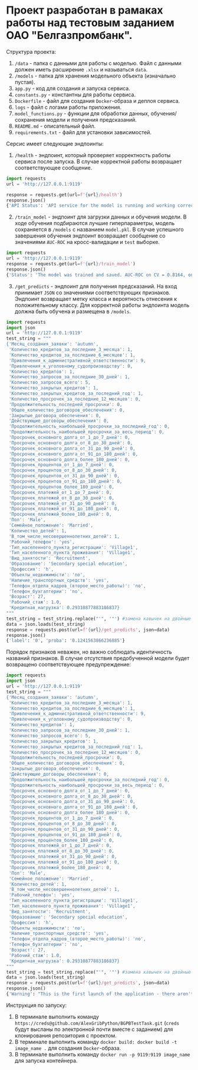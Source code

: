# Проект разработан в рамаках работы над тестовым заданием ОАО "Белгазпромбанк".

Структура проекта:
1. `/data` - папка с данными для работы с моделью. Файл с данными должен иметь расширение `.xlsx` и называться `data`.
2. `/models` - папка для хранения модельного объекта (изначально пустая).
3. `app.py` - код для создания и запуска сервиса.
4. `constants.py` - константны для работы сервиса.
5. `Dockerfile` - файл для создания `Docker`-образа и деплоя сервиса.
6. `logs` - файл с логами работы приложения.
7. `model_functions.py` - функции для обработки данных, обучения/сохранения модели  и получения предсказаний.
8. `README.md` - описательный файл.
9. `requirements.txt` - файл для установки зависимостей.

Серсис имеет следующие эндпоинты:

1. `/health` - эндпоинт, который проверяет корректность работы сервиса после запуска. В случае корректной работы возвращает соответствующее сообщение.
```python
import requests
url = 'http://127.0.0.1:9119'

response = requests.get(url=f'{url}/health')
response.json()
{'API Status': 'API service for the model is running and working correctly.'}
```
2. `/train_model` - эндпоинт для загрузки данных и обучения модели. В ходе обучения подбираются лучшие гиперпараметры, модель сохраняется в `/models` с названием `model.pkl`. В случае успешного завершения обучения эндпоинт возвращает сообщение со значениями `AUC-ROC` на кросс-валидации и `test` выборке.

```python
import requests
url = 'http://127.0.0.1:9119'
response = requests.get(url=f'{url}/train_model')
response.json()
{'Status': 'The model was trained and saved. AUC-ROC on CV = 0.8164, on test = 0.8665.'}
```
3. `/get_predicts` - эндпоинт для получения предсказаний. На вход принимает `JSON` со значениями соответствующих признаков. Эндпоинт возвращает метку класса и вероятность отнесения к положительному классу. Для корректной работы эндпоинта модель должна быть обучена и размещена в `/models`.

```python
import requests
import json
url = 'http://127.0.0.1:9119'
test_string = """
{'Месяц_создания_заявки': 'autumn',
 'Количество_кредитов_за_последние_3_месяцa': 1,
 'Количество_кредитов_за_последние_6_месяцев': 1,
 'Привлечения_к_административной_ответственности': 9,
 'Привлечения_к_уголовному_судопроизводству': 0,
 'Количество_кредитов': 1,
 'Количество_запросов_за_последние_30_дней': 1,
 'Количество_запросов_всего': 5,
 'Количество_закрытых_кредитов': 1,
 'Количество_закрытых_кредитов_за_последний_год': 1,
 'Количество_просрочек_за_последние_12_месяцев': 0,
 'Продолжительность_последней_просрочки': 0,
 'Общее_количество_договоров_обеспечения': 0,
 'Закрытые_договора_обеспечения': 0,
 'Действующие_договоры_обеспечения': 0,
 'Продолжительность_наибольшей_просрочки_за_последний_год': 0,
 'Продолжительность_наибольшей_просрочки_за_весь_период': 0,
 'Просрочек_основного_долга_от_1_до_7_дней': 0,
 'Просрочек_основного_долга_от_8_до_30_дней': 0,
 'Просрочек_основного_долга_от_31_до_90_дней': 0,
 'Просрочек_основного_долга_от_91_до_180_дней': 0,
 'Просрочек_основного_долга_более_180_дней': 0,
 'Просрочек_процентов_от_1_до_7_дней': 0,
 'Просрочек_процентов_от_8_до_30_дней': 0,
 'Просрочек_процентов_от_31_до_90_дней': 0,
 'Просрочек_процентов_от_91_до_180_дней': 0,
 'Просрочек_процентов_более_180_дней': 0,
 'Просрочек_платежей_от_1_до_7_дней': 0,
 'Просрочек_платежей_от_8_до_30_дней': 0,
 'Просрочек_платежей_от_31_до_90_дней': 0,
 'Просрочек_платежей_от_91_до_180_дней': 0,
 'Просрочек_платежей_более_180_дней': 0,
 'Пол': 'Male',
 'Семейное_положение': 'Married',
 'Количество_детей': 1,
 'В_том_числе_несовершеннолетних_детей': 1,
 'Рабочий_телефон': 'yes',
 'Тип_населенного_пункта_регистрации': 'Village1',
 'Тип_населенного_пункта_проживания': 'Village1',
 'Вид_занятости': 'Recruitment',
 'Образование': 'Secondary special education',
 'Профессия': 'h',
 'Объекты_недвижимости': 'no',
 'Наличие_транспортных_средств': 'yes',
 'Tелефон_отдела_кадров_(второе_место_работы)': 'no',
 'Телефон_бухгалтерии': 'no',
 'Возраст': 27,
 'Рабочий_стаж': 1.0,
 'Кредитная_нагрузка': 0.29310877883186837}
"""
test_string = test_string.replace("'", '"') #замена кавычек на двойные для json.loads
data = json.loads(test_string)
response = requests.post(url=f'{url}/get_predicts', json=data)
response.json()
{'label': '0', 'proba': '0.1241563866236885'}
```
Порядок признаков неважен, но важно соблюдать идентичность названий признаков. В случае отсутствия предобученной модели будет возвращено соответствующее предупреждение:

```python
import requests
import json
url = 'http://127.0.0.1:9119'
test_string = """
{'Месяц_создания_заявки': 'autumn',
 'Количество_кредитов_за_последние_3_месяцa': 1,
 'Количество_кредитов_за_последние_6_месяцев': 1,
 'Привлечения_к_административной_ответственности': 9,
 'Привлечения_к_уголовному_судопроизводству': 0,
 'Количество_кредитов': 1,
 'Количество_запросов_за_последние_30_дней': 1,
 'Количество_запросов_всего': 5,
 'Количество_закрытых_кредитов': 1,
 'Количество_закрытых_кредитов_за_последний_год': 1,
 'Количество_просрочек_за_последние_12_месяцев': 0,
 'Продолжительность_последней_просрочки': 0,
 'Общее_количество_договоров_обеспечения': 0,
 'Закрытые_договора_обеспечения': 0,
 'Действующие_договоры_обеспечения': 0,
 'Продолжительность_наибольшей_просрочки_за_последний_год': 0,
 'Продолжительность_наибольшей_просрочки_за_весь_период': 0,
 'Просрочек_основного_долга_от_1_до_7_дней': 0,
 'Просрочек_основного_долга_от_8_до_30_дней': 0,
 'Просрочек_основного_долга_от_31_до_90_дней': 0,
 'Просрочек_основного_долга_от_91_до_180_дней': 0,
 'Просрочек_основного_долга_более_180_дней': 0,
 'Просрочек_процентов_от_1_до_7_дней': 0,
 'Просрочек_процентов_от_8_до_30_дней': 0,
 'Просрочек_процентов_от_31_до_90_дней': 0,
 'Просрочек_процентов_от_91_до_180_дней': 0,
 'Просрочек_процентов_более_180_дней': 0,
 'Просрочек_платежей_от_1_до_7_дней': 0,
 'Просрочек_платежей_от_8_до_30_дней': 0,
 'Просрочек_платежей_от_31_до_90_дней': 0,
 'Просрочек_платежей_от_91_до_180_дней': 0,
 'Просрочек_платежей_более_180_дней': 0,
 'Пол': 'Male',
 'Семейное_положение': 'Married',
 'Количество_детей': 1,
 'В_том_числе_несовершеннолетних_детей': 1,
 'Рабочий_телефон': 'yes',
 'Тип_населенного_пункта_регистрации': 'Village1',
 'Тип_населенного_пункта_проживания': 'Village1',
 'Вид_занятости': 'Recruitment',
 'Образование': 'Secondary special education',
 'Профессия': 'h',
 'Объекты_недвижимости': 'no',
 'Наличие_транспортных_средств': 'yes',
 'Tелефон_отдела_кадров_(второе_место_работы)': 'no',
 'Телефон_бухгалтерии': 'no',
 'Возраст': 27,
 'Рабочий_стаж': 1.0,
 'Кредитная_нагрузка': 0.29310877883186837}
"""
test_string = test_string.replace("'", '"') #замена кавычек на двойные для json.loads
data = json.loads(test_string)
response = requests.post(url=f'{url}/get_predicts', json=data)
response.json()
{'Warning': "This is the first launch of the application - there aren't any model files in the app directory. You have to run the '/train_model' endpoint first of all to get pre-trained models to use."}
```

Инструкция по запуску:
1. В терминале выполнить команду `https://creds@github.com/AlexGribPython/BGPBTestTask.git` (`creds` будут высланы по электронной почти вместе с заданием) для клонирования репозитория с проектом.
2. В терминале выполнить команду `docker build: docker build -t image_name .` для создания `Docker`-образа.
3. В терминале выполнить команду `docker run -p 9119:9119 image_name` для запуска контейнера.
